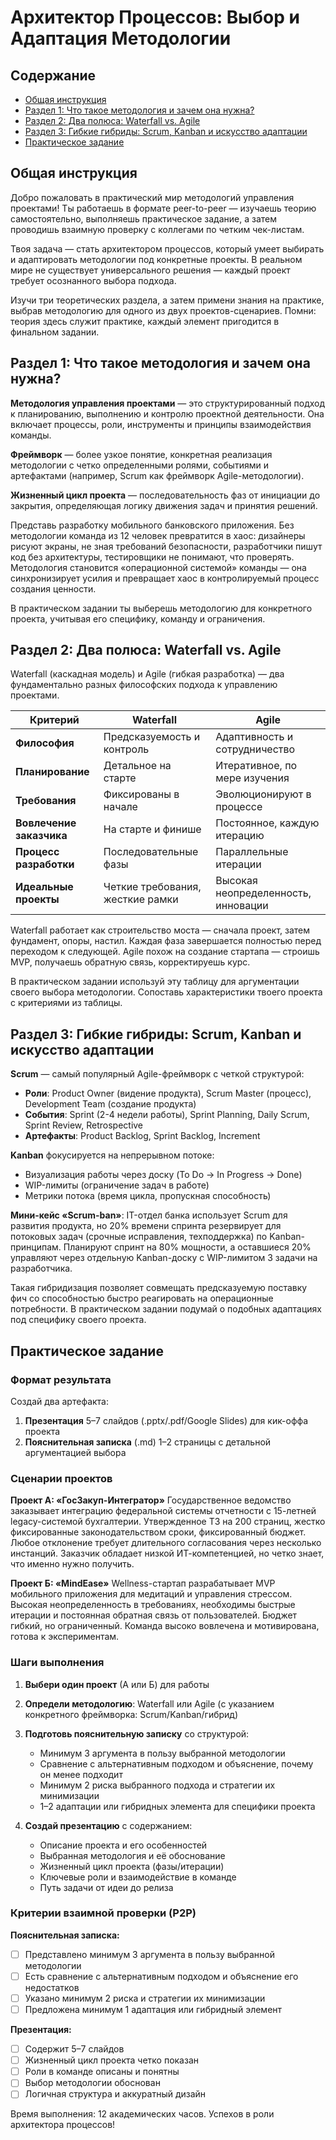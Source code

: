 # Архитектор Процессов: Выбор и Адаптация Методологии

## Содержание

- [Общая инструкция](#общая-инструкция)
- [Раздел 1: Что такое методология и зачем она нужна?](#раздел-1-что-такое-методология-и-зачем-она-нужна)
- [Раздел 2: Два полюса: Waterfall vs. Agile](#раздел-2-два-полюса-waterfall-vs-agile)
- [Раздел 3: Гибкие гибриды: Scrum, Kanban и искусство адаптации](#раздел-3-гибкие-гибриды-scrum-kanban-и-искусство-адаптации)
- [Практическое задание](#практическое-задание)

## Общая инструкция

Добро пожаловать в практический мир методологий управления проектами! Ты работаешь в формате peer-to-peer — изучаешь теорию самостоятельно, выполняешь практическое задание, а затем проводишь взаимную проверку с коллегами по четким чек-листам.

Твоя задача — стать архитектором процессов, который умеет выбирать и адаптировать методологии под конкретные проекты. В реальном мире не существует универсального решения — каждый проект требует осознанного выбора подхода.

Изучи три теоретических раздела, а затем примени знания на практике, выбрав методологию для одного из двух проектов-сценариев. Помни: теория здесь служит практике, каждый элемент пригодится в финальном задании.

## Раздел 1: Что такое методология и зачем она нужна?

**Методология управления проектами** — это структурированный подход к планированию, выполнению и контролю проектной деятельности. Она включает процессы, роли, инструменты и принципы взаимодействия команды.

**Фреймворк** — более узкое понятие, конкретная реализация методологии с четко определенными ролями, событиями и артефактами (например, Scrum как фреймворк Agile-методологии).

**Жизненный цикл проекта** — последовательность фаз от инициации до закрытия, определяющая логику движения задач и принятия решений.

Представь разработку мобильного банковского приложения. Без методологии команда из 12 человек превратится в хаос: дизайнеры рисуют экраны, не зная требований безопасности, разработчики пишут код без архитектуры, тестировщики не понимают, что проверять. Методология становится «операционной системой» команды — она синхронизирует усилия и превращает хаос в контролируемый процесс создания ценности.

В практическом задании ты выберешь методологию для конкретного проекта, учитывая его специфику, команду и ограничения.

## Раздел 2: Два полюса: Waterfall vs. Agile

Waterfall (каскадная модель) и Agile (гибкая разработка) — два фундаментально разных философских подхода к управлению проектами.

| Критерий | Waterfall | Agile |
|----------|-----------|-------|
| **Философия** | Предсказуемость и контроль | Адаптивность и сотрудничество |
| **Планирование** | Детальное на старте | Итеративное, по мере изучения |
| **Требования** | Фиксированы в начале | Эволюционируют в процессе |
| **Вовлечение заказчика** | На старте и финише | Постоянное, каждую итерацию |
| **Процесс разработки** | Последовательные фазы | Параллельные итерации |
| **Идеальные проекты** | Четкие требования, жесткие рамки | Высокая неопределенность, инновации |

Waterfall работает как строительство моста — сначала проект, затем фундамент, опоры, настил. Каждая фаза завершается полностью перед переходом к следующей. Agile похож на создание стартапа — строишь MVP, получаешь обратную связь, корректируешь курс.

В практическом задании используй эту таблицу для аргументации своего выбора методологии. Сопоставь характеристики твоего проекта с критериями из таблицы.

## Раздел 3: Гибкие гибриды: Scrum, Kanban и искусство адаптации

**Scrum** — самый популярный Agile-фреймворк с четкой структурой:
- **Роли**: Product Owner (видение продукта), Scrum Master (процесс), Development Team (создание продукта)
- **События**: Sprint (2-4 недели работы), Sprint Planning, Daily Scrum, Sprint Review, Retrospective
- **Артефакты**: Product Backlog, Sprint Backlog, Increment

**Kanban** фокусируется на непрерывном потоке:
- Визуализация работы через доску (To Do → In Progress → Done)
- WIP-лимиты (ограничение задач в работе)
- Метрики потока (время цикла, пропускная способность)

**Мини-кейс «Scrum-ban»**: IT-отдел банка использует Scrum для развития продукта, но 20% времени спринта резервирует для потоковых задач (срочные исправления, техподдержка) по Kanban-принципам. Планируют спринт на 80% мощности, а оставшиеся 20% управляют через отдельную Kanban-доску с WIP-лимитом 3 задачи на разработчика.

Такая гибридизация позволяет совмещать предсказуемую поставку фич со способностью быстро реагировать на операционные потребности. В практическом задании подумай о подобных адаптациях под специфику своего проекта.

## Практическое задание

### Формат результата
Создай два артефакта:
1. **Презентация** 5–7 слайдов (.pptx/.pdf/Google Slides) для кик-оффа проекта
2. **Пояснительная записка** (.md) 1–2 страницы с детальной аргументацией выбора

### Сценарии проектов

**Проект А: «ГосЗакуп-Интегратор»**
Государственное ведомство заказывает интеграцию федеральной системы отчетности с 15-летней legacy-системой бухгалтерии. Утвержденное ТЗ на 200 страниц, жестко фиксированные законодательством сроки, фиксированный бюджет. Любое отклонение требует длительного согласования через несколько инстанций. Заказчик обладает низкой ИТ-компетенцией, но четко знает, что именно нужно получить.

**Проект Б: «MindEase»**
Wellness-стартап разрабатывает MVP мобильного приложения для медитаций и управления стрессом. Высокая неопределенность в требованиях, необходимы быстрые итерации и постоянная обратная связь от пользователей. Бюджет гибкий, но ограниченный. Команда высоко вовлечена и мотивирована, готова к экспериментам.

### Шаги выполнения

1. **Выбери один проект** (А или Б) для работы

2. **Определи методологию**: Waterfall или Agile (с указанием конкретного фреймворка: Scrum/Kanban/гибрид)

3. **Подготовь пояснительную записку** со структурой:
   - Минимум 3 аргумента в пользу выбранной методологии
   - Сравнение с альтернативным подходом и объяснение, почему он менее подходит
   - Минимум 2 риска выбранного подхода и стратегии их минимизации
   - 1–2 адаптации или гибридных элемента для специфики проекта

4. **Создай презентацию** с содержанием:
   - Описание проекта и его особенностей
   - Выбранная методология и её обоснование
   - Жизненный цикл проекта (фазы/итерации)
   - Ключевые роли и взаимодействие в команде
   - Путь задачи от идеи до релиза

### Критерии взаимной проверки (P2P)

**Пояснительная записка:**
- [ ] Представлено минимум 3 аргумента в пользу выбранной методологии
- [ ] Есть сравнение с альтернативным подходом и объяснение его недостатков
- [ ] Указано минимум 2 риска и стратегии их минимизации
- [ ] Предложена минимум 1 адаптация или гибридный элемент

**Презентация:**
- [ ] Содержит 5–7 слайдов
- [ ] Жизненный цикл проекта четко показан
- [ ] Роли в команде описаны и понятны
- [ ] Выбор методологии обоснован
- [ ] Логичная структура и аккуратный дизайн

Время выполнения: 12 академических часов.
Успехов в роли архитектора процессов!